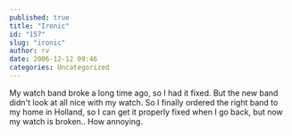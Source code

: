 ```yaml
---
published: true
title: "Ironic"
id: "157"
slug: "ironic"
author: rv
date: 2006-12-12 09:46
categories: Uncategorized
---
```

My watch  band broke a long time ago, so I had it fixed. But the new band didn't look at all nice with my watch. So I finally ordered the right band to my home in Holland, so I can get it properly fixed when I go back, but now my watch is broken.. How annoying.